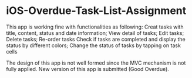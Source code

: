 # iOS-Overdue-Task-List-Assignment

This app is working fine with functionalities as following:
Creat tasks with title, content, status and date information;
View detail of tasks;
Edit tasks;
Delete tasks;
Re-order tasks
Check if tasks are completed and display the status by different colors;
Change the status of tasks by tapping on task cells

The design of this app is not well formed since the MVC mechanism is not fully applied.
New version of this app is submitted (Good Overdue).

